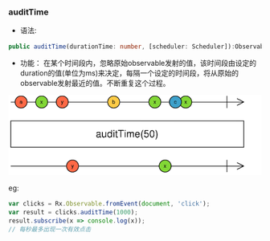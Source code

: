 ### auditTime

- 语法:

```ts
public auditTime(durationTime: number, [scheduler: Scheduler]):Observable
```

- 功能：
在某个时间段内，忽略原始observable发射的值，该时间段由设定的duration的值(单位为ms)来决定，每隔一个设定的时间段，将从原始的observable发射最近的值。不断重复这个过程。

![](/assets/auditTime.png)

eg:

```js
var clicks = Rx.Observable.fromEvent(document, 'click');
var result = clicks.auditTime(1000);
result.subscribe(x => console.log(x));
// 每秒最多出现一次有效点击
```